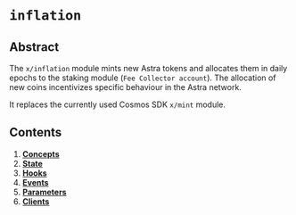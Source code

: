 <!--
order: 0
title: "Inflation Overview"
parent:
  title: "inflation"
-->

# `inflation`

## Abstract

The `x/inflation` module mints new Astra tokens and allocates them in daily
epochs to the staking module (`Fee Collector account`). The allocation of new coins incentivizes specific behaviour in the Astra
network.

It replaces the currently used Cosmos SDK `x/mint` module.
## Contents

1. **[Concepts](01_concepts.md)**
2. **[State](02_state.md)**
3. **[Hooks](03_hooks.md)**
4. **[Events](04_events.md)**
5. **[Parameters](05_parameters.md)**
6. **[Clients](06_clients.md)**
